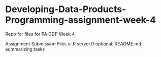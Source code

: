 # Developing-Data-Products-Programming-assignment-week-4
Repo for files for PA DDP Week 4

Assignment Submission Files
ui.R
server.R
optional: README.md aummarizing tasks


